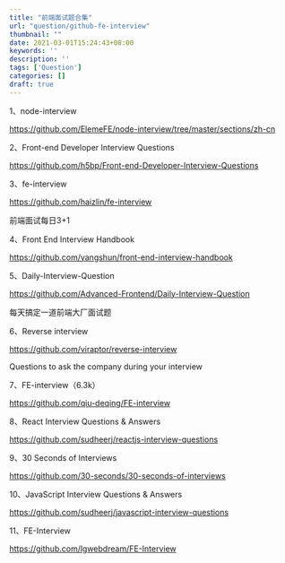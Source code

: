```yaml
---
title: "前端面试题合集"
url: "question/github-fe-interview"
thumbnail: ""
date: 2021-03-01T15:24:43+08:00
keywords: ''
description: ''
tags: ['Question']
categories: []
draft: true
---
```


1、node-interview   

https://github.com/ElemeFE/node-interview/tree/master/sections/zh-cn 

2、Front-end Developer Interview Questions

https://github.com/h5bp/Front-end-Developer-Interview-Questions


3、fe-interview

https://github.com/haizlin/fe-interview

前端面试每日3+1

4、Front End Interview Handbook

https://github.com/yangshun/front-end-interview-handbook

5、Daily-Interview-Question

https://github.com/Advanced-Frontend/Daily-Interview-Question

每天搞定一道前端大厂面试题

6、Reverse interview

https://github.com/viraptor/reverse-interview

Questions to ask the company during your interview

7、FE-interview（6.3k）

https://github.com/qiu-deqing/FE-interview

8、React Interview Questions & Answers

https://github.com/sudheerj/reactjs-interview-questions

9、30 Seconds of Interviews

https://github.com/30-seconds/30-seconds-of-interviews

10、JavaScript Interview Questions & Answers

https://github.com/sudheerj/javascript-interview-questions

11、FE-Interview

https://github.com/lgwebdream/FE-Interview